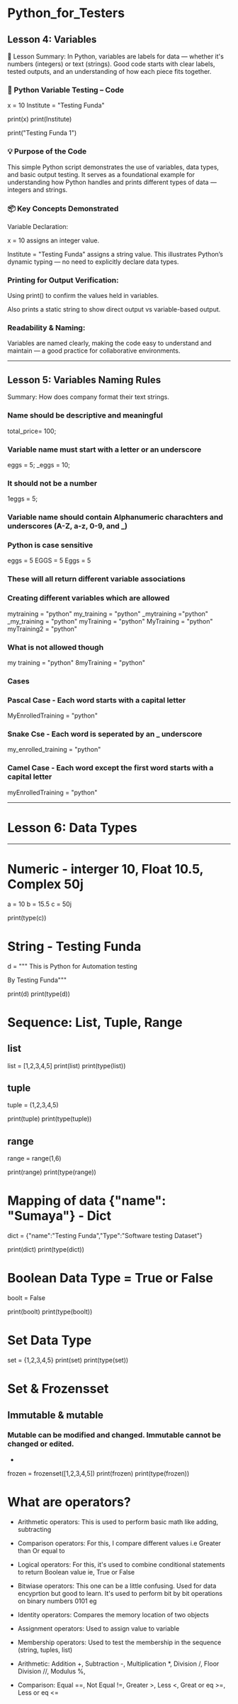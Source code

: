 # Python_for_Testers

## Lesson 4: Variables
📘 Lesson Summary:
In Python, variables are labels for data — whether it's numbers (integers) or text (strings). Good code starts with clear labels, tested outputs, and an understanding of how each piece fits together.

### 🧪 Python Variable Testing – Code 
x = 10
Institute = "Testing Funda"

print(x)
print(Institute)

print("Testing Funda 1")

### 💡 Purpose of the Code
This simple Python script demonstrates the use of variables, data types, and basic output testing. It serves as a foundational example for understanding how Python handles and prints different types of data — integers and strings.

### 📦 Key Concepts Demonstrated
Variable Declaration:

x = 10 assigns an integer value.

Institute = "Testing Funda" assigns a string value.
This illustrates Python’s dynamic typing — no need to explicitly declare data types.

### Printing for Output Verification:

Using print() to confirm the values held in variables.

Also prints a static string to show direct output vs variable-based output.

### Readability & Naming:

Variables are named clearly, making the code easy to understand and maintain — a good practice for collaborative environments.

----------------------------------------------------------------------------------------------------

## Lesson 5: Variables Naming Rules
Summary: How does company format their text strings.

### Name should be descriptive and meaningful

total_price= 100;

### Variable name must start with a letter or an underscore

eggs = 5;
_eggs = 10;

### It should not be a number

 1eggs = 5;
 
### Variable name should contain Alphanumeric charachters and underscores (A-Z, a-z, 0-9, and _)

### Python is case sensitive

eggs = 5
EGGS = 5
Eggs = 5

### These will all return different variable associations

### Creating different variables which are allowed

mytraining = "python"
my_training = "python"
_mytraining ="python"
_my_training = "python"
myTraining = "python"
MyTraining = "python"
myTraining2 = "python"

### What is not allowed though

 my training = "python" 
 8myTraining = "python"

### Cases

### Pascal Case - Each word starts with a capital letter

MyEnrolledTraining = "python" 

### Snake Cse - Each word is seperated by an _ underscore

my_enrolled_training = "python"

### Camel Case - Each word except the first word starts with a capital letter

myEnrolledTraining = "python"

--------------------------------------------------------------------------

# Lesson 6: Data Types
--------------

# Numeric - interger 10, Float 10.5, Complex 50j

a = 10
b = 15.5
c = 50j

print(type(c))

# String - Testing Funda

d = """ This is Python for 
Automation testing

By Testing Funda"""

print(d)
print(type(d))

# Sequence: List, Tuple, Range
## list
list = [1,2,3,4,5]
print(list)
print(type(list))

## tuple
tuple = (1,2,3,4,5)

print(tuple)
print(type(tuple))

## range
range = range(1,6)

print(range)
print(type(range))

# Mapping of data {"name": "Sumaya"} - Dict

dict = {"name":"Testing Funda","Type":"Software testing Dataset"}

print(dict)
print(type(dict))

# Boolean Data Type = True or False
boolt = False

print(boolt)
print(type(boolt))

# Set Data Type

set = {1,2,3,4,5}
print(set)
print(type(set))

# Set & Frozensset
## Immutable & mutable
### Mutable can be modified and changed. Immutable cannot be changed or edited.
 - 
frozen = frozenset([1,2,3,4,5])
print(frozen)
print(type(frozen))


# What are operators?
 - Arithmetic operators: This is used to perform basic math like adding, subtracting
 - Comparison operators: For this, I compare different values i.e Greater than Or equal to
 - Logical operators: For this, it's used to combine conditional statements to return Boolean value ie, True or False
 - Bitwiase operators: This one can be a little confusing. Used for data encyprtion but good to learn. It's used to perform bit by bit operations on binary numbers 0101 eg
 - Identity operators: Compares the memory location of two objects
 - Assignment operators: Used to assign value to variable
 - Membership operators: Used to test the membership in the sequence (string, tuples, list)

 - Arithmetic: Addition +, Subtraction -, Multiplication *, Division /, Floor Division //, Modulus %,
 - Comparison: Equal ==, Not Equal !=, Greater >, Less <, Great or eq >=, Less or eq <=

